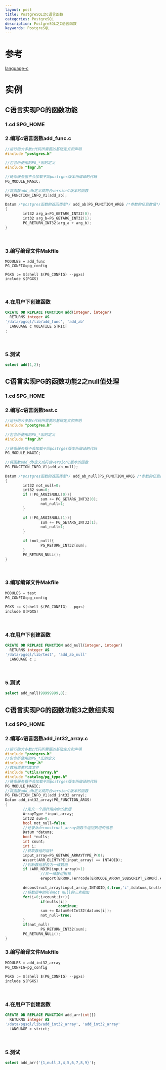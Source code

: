 ```yaml
---
layout: post
title: PostgreSQL之C语言函数
categories: PostgreSQL
description: PostgreSQL之C语言函数 
keywords: PostgreSQL
---
```

# 参考
[language-c](https://www.postgresql.org/docs/8.3/xfunc-c.html)

# 实例
## C语言实现PG的函数功能
### 1.cd $PG_HOME
### 2.编写c语言函数add_func.c
```c
//运行绝大多数c代码所需要的基础定义和声明
#include "postgres.h"
 
//包含所使用的PG_*宏的定义
#include "fmgr.h"
 
//确保服务器不会加载不同postrges版本所编译的代码
PG_MODULE_MAGIC;
 
//将函数add_db定义成符合version1版本的函数
PG_FUNCTION_INFO_V1(add_ab);
 
Datum /*postgres函数的返回类型*/ add_ab(PG_FUNCTION_ARGS /*参数的任意数值*/)
{
        int32 arg_a=PG_GETARG_INT32(0);
        int32 arg_b=PG_GETARG_INT32(1);
        PG_RETURN_INT32(arg_a + arg_b);
}
```
 
### 3.编写编译文件Makfile
```
MODULES = add_func
PG_CONFIG=pg_config
 
PGXS := $(shell $(PG_CONFIG) --pgxs)
include $(PGXS)
```
 
### 4.在用户下创建函数
```sql
CREATE OR REPLACE FUNCTION add(integer, integer)
  RETURNS integer AS
'/data/pgsql/lib/add_func', 'add_ab'
  LANGUAGE c VOLATILE STRICT
;
```
 
### 5.测试
```sql
select add(1,2);
```

## C语言实现PG的函数功能2之null值处理
### 1.cd $PG_HOME
### 2.编写c语言函数test.c
```c
//运行绝大多数c代码所需要的基础定义和声明
#include "postgres.h"
 
//包含所使用的PG_*宏的定义
#include "fmgr.h"
 
//确保服务器不会加载不同postrges版本所编译的代码
PG_MODULE_MAGIC;
 
//将函数add_db定义成符合version1版本的函数
PG_FUNCTION_INFO_V1(add_ab_null);
 
Datum /*postgres函数的返回类型*/ add_ab_null(PG_FUNCTION_ARGS /*参数的任意数值*/)
{
        int32 not_null=0;
        int32 sum=0;
        if (!PG_ARGISNULL(0)){
                sum += PG_GETARG_INT32(0);
                not_null=1;
        }
 
        if (!PG_ARGISNULL(1)){
                sum += PG_GETARG_INT32(1);
                not_null=1;
        }
 
        if (not_null){
                PG_RETURN_INT32(sum);
        }
        PG_RETURN_NULL();
}
```
 
### 3.编写编译文件Makfile
```c
MODULES = test
PG_CONFIG=pg_config
 
PGXS := $(shell $(PG_CONFIG) --pgxs)
include $(PGXS)
```
 
### 4.在用户下创建函数
```sql
CREATE OR REPLACE FUNCTION add_null(integer, integer)
  RETURNS integer AS
'/data/pgsql/lib/test', 'add_ab_null'
  LANGUAGE c ;
```
 
### 5.测试
```sql
select add_null(99999999,8);
```

## C语言实现PG的函数功能3之数组实现
### 1.cd $PG_HOME
### 2.编写c语言函数add_int32_array.c
```c
//运行绝大多数c代码所需要的基础定义和声明
#include "postgres.h"
//包含所使用的PG_*宏的定义
#include "fmgr.h"
//数组需要的库文件
#include "utils/array.h"
#include "catalog/pg_type.h"
//确保服务器不会加载不同postrges版本所编译的代码
PG_MODULE_MAGIC;
//将函数add_db定义成符合version1版本的函数
PG_FUNCTION_INFO_V1(add_int32_array);
Datum add_int32_array(PG_FUNCTION_ARGS)
{
        //定义一个指针指向你的数组
        ArrayType *input_array;
        int32 sum=0;
        bool not_null=false;
        //记录从deconstruct_array函数中返回数组的信息   
        Datum *datums;
        bool *nulls;
        int count;
        int i;
        //获取数组的指针
        input_array=PG_GETARG_ARRAYTYPE_P(0);
        Assert(ARR_ELEMTYPE(input_array) == INT4OID);
        //判断数组是否为一维数组        
        if (ARR_NDIM(input_array)>1)
                //非一维数组报错
                ereport(ERROR,(errcode(ERRCODE_ARRAY_SUBSCRIPT_ERROR),errmsg("1-dimensional array needed")));
 
        deconstruct_array(input_array,INT4OID,4,true,'i',&datums,&nulls,&count);
        //将数组中的所有not null的元素相加
        for(i=0;i<count;i++){
                if(nulls[i])
                        continue;
                sum += DatumGetInt32(datums[i]);
                not_null=true;
        }
        if(not_null)
                PG_RETURN_INT32(sum);
        PG_RETURN_NULL();
}
```
### 3.编写编译文件Makfile
```c
MODULES = add_int32_array
PG_CONFIG=pg_config
 
PGXS := $(shell $(PG_CONFIG) --pgxs)
include $(PGXS)
```
 
### 4.在用户下创建函数
```sql
CREATE OR REPLACE FUNCTION add_arr(int[])
  RETURNS integer AS
'/data/pgsql/lib/add_int32_array', 'add_int32_array'
  LANGUAGE c strict;
```
 
### 5.测试
```sql
select add_arr('{1,null,3,4,5,6,7,8,9}');
```
 
 
